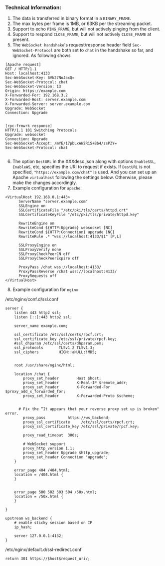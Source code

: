 ### Technical Information:   

  1. The data is transferred in binary format in a `BINARY_FRAME`.
  2. The max bytes per frame is 1MB, or 63KB per the streaming packet.
  3. Support to echo `PING_FRAME`, but will not actively pinging from the client.   
  4. Support to respond `CLOSE_FRAME`, but will not actively `CLOSE_FRAME` at present.   
  5. The `WebSocket handshake`'s request/response header field `Sec-WebSocket-Protocol` are both set to `chat` in the handshake so far, and ignored. As following shows
  ```
[Apache request]
GET / HTTP/1.1
Host: localhost:4133
Sec-WebSocket-Key: BVk27NoJaxQ=
Sec-WebSocket-Protocol: chat
Sec-WebSocket-Version: 13
Origin: https://example.com
X-Forwarded-For: 192.168.3.2
X-Forwarded-Host: server.example.com
X-Forwarded-Server: server.example.com
Upgrade: WebSocket
Connection: Upgrade


  ```
  ```
[rpc-frmwrk response]  
HTTP/1.1 101 Switching Protocols
Upgrade: websocket
Connection: Upgrade
Sec-WebSocket-Accept: /mYE/17pbLxAW2R1S+Bb4/zsPZY=
Sec-WebSocket-Protocol: chat


  ```
  6. The option `DestURL` in the XXXdesc.json along with options `EnableSSL`, `EnableWS`, etc, specifies the URI to request if exists. If `DestURL` is not specified, `"https://example.com/chat"` is used. And you can set up an Apache `virtualhost` following the settings below. Otherwise, please make the changes accordingly.
  7. Example configuration for `apache`:
  ```
  <VirtualHost 192.168.0.1:443>
        ServerName "server.example.com"
        SSLEngine on
        SSLCertificateFile "/etc/pki/tls/certs/httpd.crt"
        SSLCertificateKeyFile "/etc/pki/tls/private/httpd.key"

        RewriteEngine on
        RewriteCond ${HTTP:Upgrade} websocket [NC]
        RewriteCond ${HTTP:Connection} upgrade [NC]
        RewriteRule .* "wss://localhost:4133/$1" [P,L]

        SSLProxyEngine on
        SSLProxyVerify none
        SSLProxyCheckPeerCN off
        SSLProxyCheckPeerExpire off

        ProxyPass /chat wss://localhost:4133/
        ProxyPassReverse /chat wss://localhost:4133/
        ProxyRequests off
</VirtualHost>
```

  8. Example configuration for `nginx`

/etc/nginx/conf.d/ssl.conf
```
server {
    listen 443 http2 ssl;
    listen [::]:443 http2 ssl;

    server_name example.com;

    ssl_certificate /etc/ssl/certs/rpcf.crt;
    ssl_certificate_key /etc/ssl/private/rpcf.key;
    #ssl_dhparam /etc/ssl/certs/dhparam.pem;
    ssl_protocols       TLSv1.2 TLSv1.3;
    ssl_ciphers         HIGH:!aNULL:!MD5;


    root /usr/share/nginx/html;

    location /chat {
        proxy_set_header        Host $host;
        proxy_set_header        X-Real-IP $remote_addr;
        proxy_set_header        X-Forwarded-For $proxy_add_x_forwarded_for;
        proxy_set_header        X-Forwarded-Proto $scheme;


      # Fix the “It appears that your reverse proxy set up is broken" error.
        proxy_pass          https://ws_backend;
        proxy_ssl_certificate     /etc/ssl/certs/rpcf.crt;
        proxy_ssl_certificate_key /etc/ssl/private/rpcf.key;
   
        proxy_read_timeout  300s;

        # WebSocket support
        proxy_http_version 1.1;
        proxy_set_header Upgrade $http_upgrade;
        proxy_set_header Connection "upgrade";
    }

    error_page 404 /404.html;
    location = /404.html {
    }


    error_page 500 502 503 504 /50x.html;
    location = /50x.html {
    }
 
}

upstream ws_backend {
    # enable sticky session based on IP
    ip_hash;

    server 127.0.0.1:4132;
}
```
/etc/nginx/default.d/ssl-redirect.conf
```
return 301 https://$host$request_uri/;
```
